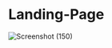 # Landing-Page
 ![Screenshot (150)](https://user-images.githubusercontent.com/95078363/223487775-30fc6df7-2a0c-4f27-8bf5-f60981bcf434.png)
